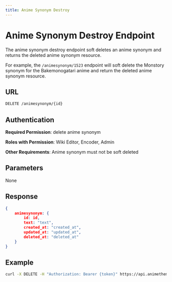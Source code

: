 ```yaml
---
title: Anime Synonym Destroy
---
```


# Anime Synonym Destroy Endpoint 

The anime synonym destroy endpoint soft deletes an anime synonym and returns the deleted anime synonym resource.

For example, the `/animesynonym/1523` endpoint will soft delete the Monstory synonym for the Bakemonogatari anime and return the deleted anime synonym resource.

## URL

```sh
DELETE /animesynonym/{id}
```

## Authentication

**Required Permission**: delete anime synonym

**Roles with Permission**: Wiki Editor, Encoder, Admin

**Other Requirements**: Anime synonym must not be soft deleted

## Parameters

None

## Response

```json
{
    animesynonym: {
        id: id,
        text: "text",
        created_at: "created_at",
        updated_at: "updated_at",
        deleted_at: "deleted_at"
    }
}
```

## Example

```bash
curl -X DELETE -H "Authorization: Bearer {token}" https://api.animethemes.moe/animesynonym/1523
```
